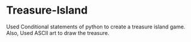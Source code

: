 # Treasure-Island
Used Conditional statements of python to create a treasure island game. Also, Used ASCII art to draw the treasure.

